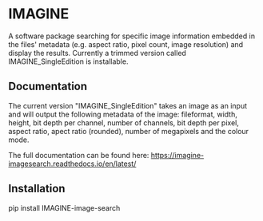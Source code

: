 # IMAGINE
A software package searching for specific image information embedded in the files' metadata (e.g. aspect ratio, pixel count, image resolution) and display the results. Currently a trimmed version called IMAGINE_SingleEdition is installable. 

## Documentation
The current version "IMAGINE_SingleEdition" takes an image as an input and will output the following metadata of the image: fileformat, width, height, bit depth per channel, number of channels, bit depth per pixel, aspect ratio, apect ratio (rounded), number of megapixels and the colour mode.

The full documentation can be found here: https://imagine-imagesearch.readthedocs.io/en/latest/

## Installation
pip install IMAGINE-image-search
